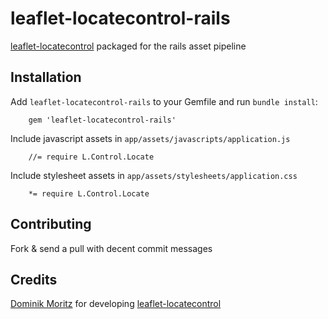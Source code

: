 # leaflet-locatecontrol-rails

[leaflet-locatecontrol](https://github.com/domoritz/leaflet-locatecontrol) packaged for the rails asset pipeline

## Installation

Add `leaflet-locatecontrol-rails` to your Gemfile and run `bundle install`:

        gem 'leaflet-locatecontrol-rails'

Include javascript assets in `app/assets/javascripts/application.js`

        //= require L.Control.Locate

Include stylesheet assets in `app/assets/stylesheets/application.css`

        *= require L.Control.Locate

## Contributing

Fork & send a pull with decent commit messages

## Credits

[Dominik Moritz](https://github.com/JasonSanford) for developing [leaflet-locatecontrol](https://github.com/domoritz/leaflet-locatecontrol)
